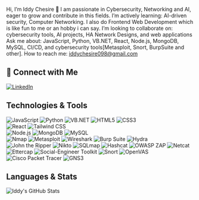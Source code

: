 Hi, I’m Iddy Chesire 👋
I am  passionate in Cybersecurity, Networking and AI, eager to grow and contribute in this fields.
I’m actively learning: AI-driven security, Computer Networking.
I also do Frontend Web Development which is like fun to me or an hobby i can say.
I’m looking to collaborate on: cybersecurity tools, AI projects, HA Network Designs, and web applications
Ask me about: JavaScript, Python, VB.NET, React, Node.js, MongoDB, MySQL, CI/CD, and cybersecurity tools[Metasploit, Snort, BurpSuite and other].
How to reach me: iddychesire098@gmail.com
## 🔗 Connect with Me

[![LinkedIn](https://img.shields.io/badge/-LinkedIn-0A66C2?style=for-the-badge&logo=linkedin&logoColor=white)](https://www.linkedin.com/in/iddy-k-chesire-55009b264/)


## Technologies & Tools 
![JavaScript](https://img.shields.io/badge/-JavaScript-F7DF1E?style=for-the-badge&logo=javascript&logoColor=black) 
![Python](https://img.shields.io/badge/-Python-3776AB?style=for-the-badge&logo=python&logoColor=white) 
![VB.NET](https://img.shields.io/badge/-VB.NET-5C2D91?style=for-the-badge&logo=visual-basic&logoColor=white) 
![HTML5](https://img.shields.io/badge/-HTML5-E34F26?style=for-the-badge&logo=html5&logoColor=white) 
![CSS3](https://img.shields.io/badge/-CSS3-1572B6?style=for-the-badge&logo=css3&logoColor=white)   
![React](https://img.shields.io/badge/-React-61DAFB?style=for-the-badge&logo=react&logoColor=black) 
![Tailwind CSS](https://img.shields.io/badge/-Tailwind_CSS-06B6D4?style=for-the-badge&logo=tailwind-css&logoColor=white)   
![Node.js](https://img.shields.io/badge/-Node.js-339933?style=for-the-badge&logo=node.js&logoColor=white) 
![MongoDB](https://img.shields.io/badge/-MongoDB-47A248?style=for-the-badge&logo=mongodb&logoColor=white) 
![MySQL](https://img.shields.io/badge/-MySQL-4479A1?style=for-the-badge&logo=mysql&logoColor=white)  
![Nmap](https://img.shields.io/badge/-Nmap-9BE3FC?style=for-the-badge&logo=nmap&logoColor=black) 
![Metasploit](https://img.shields.io/badge/-Metasploit-FF6F61?style=for-the-badge&logo=metasploit&logoColor=white) 
![Wireshark](https://img.shields.io/badge/-Wireshark-009999?style=for-the-badge&logo=wireshark&logoColor=white) 
![Burp Suite](https://img.shields.io/badge/-Burp_Suite-F15B2A?style=for-the-badge&logo=burp-suite&logoColor=white) 
![Hydra](https://img.shields.io/badge/-Hydra-008080?style=for-the-badge) 
![John the Ripper](https://img.shields.io/badge/-John_the_Ripper-FF4500?style=for-the-badge) 
![Nikto](https://img.shields.io/badge/-Nikto-4B0082?style=for-the-badge) 
![SQLmap](https://img.shields.io/badge/-SQLmap-FF9900?style=for-the-badge) 
![Hashcat](https://img.shields.io/badge/-Hashcat-1E90FF?style=for-the-badge) 
![OWASP ZAP](https://img.shields.io/badge/-OWASP_ZAP-FF0000?style=for-the-badge) 
![Netcat](https://img.shields.io/badge/-Netcat-808080?style=for-the-badge) 
![Ettercap](https://img.shields.io/badge/-Ettercap-FF1493?style=for-the-badge) 
![Social-Engineer Toolkit](https://img.shields.io/badge/-SET-8B4513?style=for-the-badge) 
![Snort](https://img.shields.io/badge/-Snort-DC143C?style=for-the-badge) 
![OpenVAS](https://img.shields.io/badge/-OpenVAS-006400?style=for-the-badge)
![Cisco Packet Tracer](https://img.shields.io/badge/-Cisco_Packet_Tracer-FF6600?style=for-the-badge) 
![GNS3](https://img.shields.io/badge/-GNS3-0066CC?style=for-the-badge) 


## Languages & Stats

![Iddy's GitHub Stats](https://github-readme-stats.vercel.app/api/top-langs/?username=acunetix2&layout=compact&theme=tokyonight)

